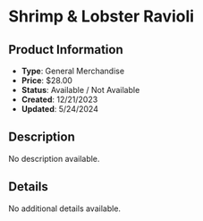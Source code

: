 # Shrimp & Lobster Ravioli

## Product Information
- **Type**: General Merchandise
- **Price**: $28.00
- **Status**: Available / Not Available
- **Created**: 12/21/2023
- **Updated**: 5/24/2024

## Description
No description available.



## Details
No additional details available.

